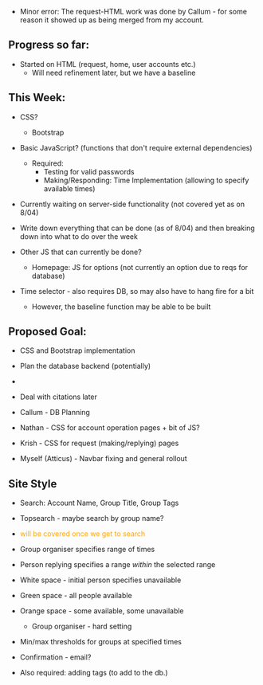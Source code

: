 - Minor error: The request-HTML work was done by Callum - for some reason it showed up as being merged from my account.


## Progress so far:
- Started on HTML (request, home, user accounts etc.)
	- Will need refinement later, but we have a baseline


## This Week:
- CSS?
	- Bootstrap
- Basic JavaScript? (functions that don't require external dependencies)
	- Required: 
		- Testing for valid passwords
		- Making/Responding: Time Implementation (allowing to specify available times)

- Currently waiting on server-side functionality (not covered yet as on 8/04)

- Write down everything that can be done (as of 8/04) and then breaking down into what to do over the week

- Other JS that can currently be done?
	- Homepage: JS for options (not currently an option due to reqs for database)

- Time selector - also requires DB, so may also have to hang fire for a bit
	- However, the baseline function may be able to be built


## Proposed Goal:
- CSS and Bootstrap implementation

- Plan the database backend (potentially)
-

- Deal with citations later

- Callum - DB Planning
- Nathan - CSS for account operation pages + bit of JS?
- Krish - CSS for request (making/replying) pages
- Myself (Atticus) - Navbar fixing and general rollout

## Site Style

- Search: Account Name, Group Title, Group Tags
- Topsearch - maybe search by group name?
- <span style=color:orange>will be covered once we get to search</span>


- Group organiser specifies range of times
- Person replying specifies a range *within* the selected range

- White space - initial person specifies unavailable
- Green space - all people available
- Orange space - some available, some unavailable
	- Group organiser - hard setting

- Min/max thresholds for groups at specified times

- Confirmation - email?


- Also required: adding tags (to add to the db.)


